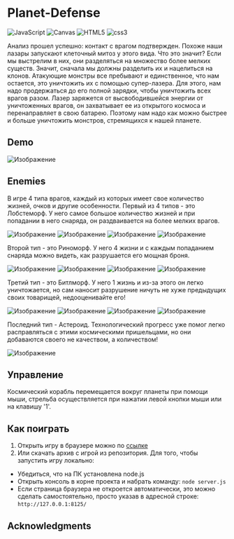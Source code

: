 # Planet-Defense
<img src="https://img.shields.io/badge/JavaScript-004524?style=for-the-badge&logo=javascript&logoColor=yellow" alt="JavaScript"> <img src="https://img.shields.io/badge/Canvas-6495ed?style=for-the-badge&logo=html5&logoColor=#E34F26" alt="Canvas">
<img src="https://img.shields.io/badge/HTML5-004524?style=for-the-badge&logo=html5&logoColor=#E34F26" alt="HTML5">
<img src="https://img.shields.io/badge/CSS3-004524?style=for-the-badge&logo=css3&logoColor=#E34F26" alt="css3">

Анализ прошел успешно: контакт с врагом подтвержден. Похоже наши лазары запускают клеточный митоз у этого вида. Что это значит? Если мы выстрелим в них, они разделяться на множество более мелких существ. Значит, сначала мы должны разделить их и нацелиться на клонов. Атакующие монстры все пребывают и единственное, что нам остается, это уничтожить их с помощью супер-лазера. Для этого, нам надо продержаться до его полной зарядки, чтобы уничтожить всех врагов разом. Лазер заряжется от высвободившейся энергии от уничтоженных врагов, он захватывает ее из открытого космоса и перенаправляет в свою батарею. Поэтому нам надо как можно быстрее и больше уничтожить монстров, стремящихся к нашей планете.

## Demo
![Изображение][1]

## Enemies
В игре 4 типа врагов, каждый из которых имеет свое количество жизней, очков и другие особенности. 
Первый из 4 типов - это Лобстеморф. У него самое большое количество жизней и при попадании в него снаряда, он раздваивается на более мелких врагов.

![Изображение][2] ![Изображение][3] ![Изображение][4] ![Изображение][5]

Второй тип - это Риноморф. У него 4 жизни и с каждым попаданием снаряда можно видеть, как разрушается его мощная броня.

![Изображение][6] ![Изображение][7] ![Изображение][8] ![Изображение][9]

Третий тип - это Битлморф. У него 1 жизнь и из-за этого он легко уничтожается, но сам наносит разрушение ничуть не хуже предыдущих своих товарищей, недооценивайте его!

![Изображение][10] ![Изображение][11] ![Изображение][12] ![Изображение][13]

Последний тип - Астероид. Технологический прогресс уже помог легко расправляться с этими космическими пришельцами, но они добаваются своего не качеством, а количеством!

![Изображение][14]

## Управление
Космический корабль перемещается вокруг планеты при помощи мыши, стрельба осуществляется при нажатии левой кнопки мыши или на клавишу '1'.

## Как поиграть
1. Открыть игру в браузере можно по [ссылке](https://mogrima.github.io/Planet-Defense/)
2. Или скачать архив с игрой из репозитория. Для того, чтобы запустить игру локально:
  * Убедиться, что на ПК установлена node.js
  * Открыть консоль в корне проекта и набрать команду:
  ```node server.js ```
  * Если страница браузера не откроется автоматически, это можно сделать самостоятельно, просто указав в адресной строке: ```http://127.0.0.1:8125/```

## Acknowledgments

[1]:https://github.com/Mogrima/Planet-Defense/blob/master/Assets/preview/preview.png
[2]:Assets/preview/enemy1.png
[3]:Assets/preview/enemy2.png
[4]:Assets/preview/enemy3.png
[5]:Assets/preview/enemy4.png
[6]:Assets/preview/enemy5.png
[7]:Assets/preview/enemy6.png
[8]:Assets/preview/enemy7.png
[9]:Assets/preview/enemy8.png
[10]:Assets/preview/enemy9.png
[11]:Assets/preview/enemy10.png
[12]:Assets/preview/enemy11.png
[13]:Assets/preview/enemy12.png
[14]:Assets/preview/enemy13.png
